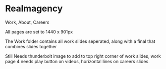 # Realmagency
Work, About, Careers

All pages are set to 1440 x 901px

The Work folder contains all work slides seperated, along with a final that combines slides together

Still Needs
thunderbolt image to add to top right corner of work slides,
work page 4 needs play button on videos,
horizontal lines on careers slides.
